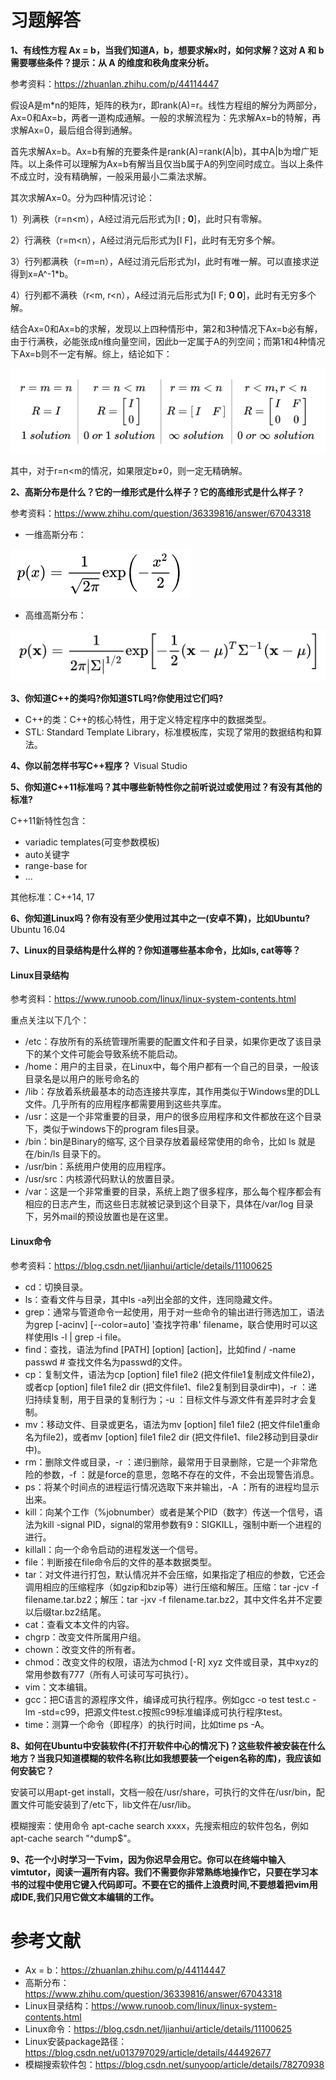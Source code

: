 # 习题解答

**1、有线性方程 Ax = b，当我们知道A，b，想要求解x时，如何求解？这对 A 和 b 需要哪些条件？提示：从 A 的维度和秩角度来分析。**

参考资料：https://zhuanlan.zhihu.com/p/44114447

假设A是m*n的矩阵，矩阵的秩为r，即rank(A)=r。线性方程组的解分为两部分，Ax=0和Ax=b，两者一道构成通解。一般的求解流程为：先求解Ax=b的特解，再求解Ax=0，最后组合得到通解。

首先求解Ax=b。Ax=b有解的充要条件是rank(A)=rank(A|b)，其中A|b为增广矩阵。以上条件可以理解为Ax=b有解当且仅当b属于A的列空间时成立。当以上条件不成立时，没有精确解，一般采用最小二乘法求解。

其次求解Ax=0。分为四种情况讨论：

1）列满秩（r=n<m），A经过消元后形式为[I ; **0**]，此时只有零解。

2）行满秩（r=m<n），A经过消元后形式为[I F]，此时有无穷多个解。

3）行列都满秩（r=m=n），A经过消元后形式为I，此时有唯一解。可以直接求逆得到x=A^-1*b。

4）行列都不满秩（r<m, r<n），A经过消元后形式为[I F; **0 0**]，此时有无穷多个解。

结合Ax=0和Ax=b的求解，发现以上四种情形中，第2和3种情况下Ax=b必有解，由于行满秩，必能张成n维向量空间，因此b一定属于A的列空间；而第1和4种情况下Ax=b则不一定有解。综上，结论如下：


![](image/Ax=b.png)


其中，对于r=n<m的情况，如果限定b≠0，则一定无精确解。

**2、高斯分布是什么？它的一维形式是什么样子？它的高维形式是什么样子？**

参考资料：https://www.zhihu.com/question/36339816/answer/67043318

- 一维高斯分布：

![](image/1d_gauss.png)

- 高维高斯分布：

![](image/high_d_gauss.png)


**3、你知道C++的类吗?你知道STL吗?你使用过它们吗?**

- C++的类：C++的核心特性，用于定义特定程序中的数据类型。
- STL: Standard Template Library，标准模板库，实现了常用的数据结构和算法。


**4、你以前怎样书写C++程序？**
Visual Studio


**5、你知道C++11标准吗？其中哪些新特性你之前听说过或使用过？有没有其他的标准?**

C++11新特性包含：

- variadic templates(可变参数模板)
- auto关键字
- range-base for
- ...

其他标准：C++14, 17


**6、你知道Linux吗？你有没有至少使用过其中之一(安卓不算)，比如Ubuntu?** 
Ubuntu 16.04


**7、Linux的目录结构是什么样的？你知道哪些基本命令，比如ls, cat等等？**

#### Linux目录结构

参考资料：https://www.runoob.com/linux/linux-system-contents.html

重点关注以下几个：

- /etc：存放所有的系统管理所需要的配置文件和子目录，如果你更改了该目录下的某个文件可能会导致系统不能启动。
- /home：用户的主目录，在Linux中，每个用户都有一个自己的目录，一般该目录名是以用户的账号命名的
- /lib：存放着系统最基本的动态连接共享库，其作用类似于Windows里的DLL文件。几乎所有的应用程序都需要用到这些共享库。
- /usr：这是一个非常重要的目录，用户的很多应用程序和文件都放在这个目录下，类似于windows下的program files目录。
- /bin：bin是Binary的缩写, 这个目录存放着最经常使用的命令，比如 ls 就是在/bin/ls 目录下的。
- /usr/bin：系统用户使用的应用程序。
- /usr/src：内核源代码默认的放置目录。
- /var：这是一个非常重要的目录，系统上跑了很多程序，那么每个程序都会有相应的日志产生，而这些日志就被记录到这个目录下，具体在/var/log 目录下，另外mail的预设放置也是在这里。

#### Linux命令

参考资料：https://blog.csdn.net/ljianhui/article/details/11100625

- cd：切换目录。
- ls：查看文件与目录，其中ls -a列出全部的文件，连同隐藏文件。
- grep：通常与管道命令一起使用，用于对一些命令的输出进行筛选加工，语法为grep [-acinv] [--color=auto] '查找字符串' filename，联合使用时可以这样使用ls -l | grep -i file。
- find：查找，语法为find [PATH] [option] [action]，比如find / -name passwd # 查找文件名为passwd的文件。
- cp：复制文件，语法为cp [option] file1 file2 (把文件file1复制成文件file2)，或者cp [option] file1 file2 dir (把文件file1、file2复制到目录dir中)，-r ：递归持续复制，用于目录的复制行为；-u ：目标文件与源文件有差异时才会复制。
- mv：移动文件、目录或更名，语法为mv [option] file1 file2 (把文件file1重命名为file2)，或者mv [option] file1 file2 dir (把文件file1、file2移动到目录dir中)。
- rm：删除文件或目录，-r ：递归删除，最常用于目录删除，它是一个非常危险的参数，-f ：就是force的意思，忽略不存在的文件，不会出现警告消息。
- ps：将某个时间点的进程运行情况选取下来并输出，-A ：所有的进程均显示出来。
- kill：向某个工作（%jobnumber）或者是某个PID（数字）传送一个信号，语法为kill -signal PID，signal的常用参数有9：SIGKILL，强制中断一个进程的进行。
- killall：向一个命令启动的进程发送一个信号。
- file：判断接在file命令后的文件的基本数据类型。
- tar：对文件进行打包，默认情况并不会压缩，如果指定了相应的参数，它还会调用相应的压缩程序（如gzip和bzip等）进行压缩和解压。压缩：tar -jcv -f filename.tar.bz2；解压：tar -jxv -f filename.tar.bz2，其中文件名并不定要以后缀tar.bz2结尾。
- cat：查看文本文件的内容。
- chgrp：改变文件所属用户组。
- chown：改变文件的所有者。
- chmod：改变文件的权限，语法为chmod [-R] xyz 文件或目录，其中xyz的常用参数有777（所有人可读可写可执行）。
- vim：文本编辑。
- gcc：把C语言的源程序文件，编译成可执行程序。例如gcc -o test test.c -lm -std=c99，把源文件test.c按照c99标准编译成可执行程序test。
- time：测算一个命令（即程序）的执行时间，比如time ps -A。

**8、如何在Ubuntu中安装软件(不打开软件中心的情况下)？这些软件被安装在什么地方？当我只知道模糊的软件名称(比如我想要装一个eigen名称的库)，我应该如何安装它？**

安装可以用apt-get install，文档一般在/usr/share，可执行的文件在/usr/bin，配置文件可能安装到了/etc下，lib文件在/usr/lib。

模糊搜索：使用命令 apt-cache search xxxx，先搜索相应的软件包名，例如apt-cache search "^dump$"。

**9、花一个小时学习一下vim，因为你迟早会用它。你可以在终端中输入vimtutor，阅读一遍所有内容。我们不需要你非常熟练地操作它，只要在学习本书的过程中使用它键入代码即可。不要在它的插件上浪费时间,不要想着把vim用成IDE,我们只用它做文本编辑的工作。**




# 参考文献

- Ax = b：https://zhuanlan.zhihu.com/p/44114447
- 高斯分布：https://www.zhihu.com/question/36339816/answer/67043318
- Linux目录结构：https://www.runoob.com/linux/linux-system-contents.html
- Linux命令：https://blog.csdn.net/ljianhui/article/details/11100625
- Linux安装package路径：https://blog.csdn.net/u013797029/article/details/44492677
- 模糊搜索软件包：https://blog.csdn.net/sunyoop/article/details/78270938